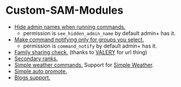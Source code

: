 # Custom-SAM-Modules

- [Hide admin names when running commands.](https://github.com/Srlion/Custom-SAM-Modules/blob/master/sam_extra/lua/sam/modules/command_hide_admin_name.lua)
    - permission is `see_hidden_admin_name` by default admin+ has it.
- [Make command notifying only for groups you select.](https://github.com/Srlion/Custom-SAM-Modules/blob/master/sam_extra/lua/sam/modules/command_notify_for_ranks.lua)
    - permission is `command_notify` by default admin+ has it.
- [Family sharing check.](https://github.com/Srlion/Custom-SAM-Modules/blob/master/sam_extra/lua/sam/modules/sv_family_sharing.lua) (thanks to [VALERY](https://www.gmodstore.com/users/76561198074911795) for url thing)
- [Secondary ranks.](https://github.com/Srlion/Custom-SAM-Modules/blob/master/sam_extra/lua/sam/modules/user2.lua)
- [Simple weather commands.](https://github.com/Srlion/Custom-SAM-Modules/blob/master/sam_extra/lua/sam/modules/simple_weather.lua) Support for [Simple Weather](https://steamcommunity.com/sharedfiles/filedetails/?id=531458635).
- [Simple auto promote.](https://github.com/Srlion/Custom-SAM-Modules/blob/master/sam_extra/lua/sam/modules/sv_auto_promote.lua)
- [Blogs support.](https://github.com/Srlion/Custom-SAM-Modules/tree/master/blogs_sam)
